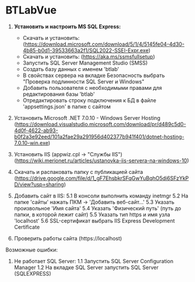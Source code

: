 # BTLabVue

1. **Установить и настроить MS SQL Express:**
   - Скачать и установить: (https://download.microsoft.com/download/5/1/4/5145fe04-4d30-4b85-b0d1-39533663a2f1/SQL2022-SSEI-Expr.exe)
   - Скачать и установить: (https://aka.ms/ssmsfullsetup)
   - Запустить SQL Server Management Studio (SMSS)
   - Создать базу данных с именем 'btlab'
   - В свойствах сервера на вкладке Безопасность выбрать "Проверка подлинности SQL Server и Windows"
   - Добавить пользователя с необходимыми правами для редактирования базы 'btlab'
   - Отредактировать строку подключения к БД в файле 'appsettings.json' в папке с сайтом

3. Установить Microsoft .NET 7.0.10 - Windows Server Hosting (https://download.visualstudio.microsoft.com/download/pr/d489c5d0-4d0f-4622-ab93-b0f2a3e92eed/101a2fae29a291956d402377b941f401/dotnet-hosting-7.0.10-win.exe)

4. Установить IIS (appwiz.cpl -> "Службы IIS") (https://wiki.merionet.ru/articles/ustanovka-iis-servera-na-windows-10)

5. Скачать и распаковать папку с публикацией сайта (https://drive.google.com/file/d/1_gF7EhsbkrSFqGwYuBqhO5di6SFzYkPD/view?usp=sharing)

6. Добавить сайт в IIS:
5.1 В консоли выполнить команду inetmgr
5.2 На папке 'сайты' нажать ПКМ -> 'Добавить веб-сайт...'
5.3 Указать произвольное 'Имя сайта'
5.4 Указать 'Физический путь' (путь до папки, в которой лежит сайт)
5.5 Указать тип https и имя узла 'localhost'
5.6 SSL-сертификат выбрать IIS Express Development Certificate

7. Проверить работы сайта (https://localhost)



Возможные ошибки:
1. Не работает SQL Server:
1.1 Запустить SQL Server Configuration Manager
1.2 На вкладке SQL Server запустить SQL Server (SQLEXPRESS)
